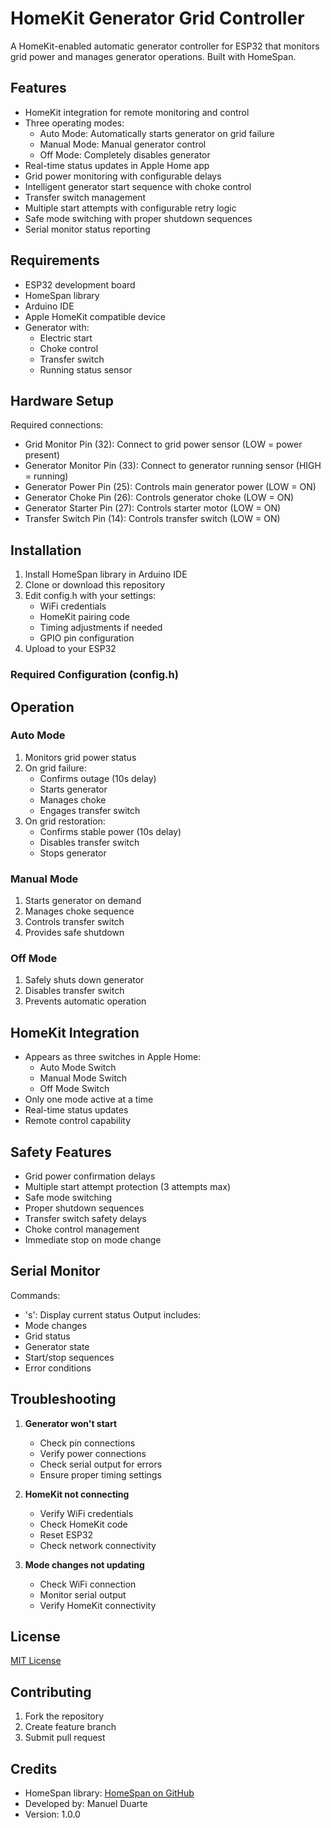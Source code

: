 # HomeKit Generator Grid Controller

A HomeKit-enabled automatic generator controller for ESP32 that monitors grid power and manages generator operations. Built with HomeSpan.

## Features
- HomeKit integration for remote monitoring and control
- Three operating modes:
  - Auto Mode: Automatically starts generator on grid failure
  - Manual Mode: Manual generator control
  - Off Mode: Completely disables generator
- Real-time status updates in Apple Home app
- Grid power monitoring with configurable delays
- Intelligent generator start sequence with choke control
- Transfer switch management
- Multiple start attempts with configurable retry logic
- Safe mode switching with proper shutdown sequences
- Serial monitor status reporting

## Requirements
- ESP32 development board
- HomeSpan library
- Arduino IDE
- Apple HomeKit compatible device
- Generator with:
  - Electric start
  - Choke control
  - Transfer switch
  - Running status sensor

## Hardware Setup
Required connections:
- Grid Monitor Pin (32): Connect to grid power sensor (LOW = power present)
- Generator Monitor Pin (33): Connect to generator running sensor (HIGH = running)
- Generator Power Pin (25): Controls main generator power (LOW = ON)
- Generator Choke Pin (26): Controls generator choke (LOW = ON)
- Generator Starter Pin (27): Controls starter motor (LOW = ON)
- Transfer Switch Pin (14): Controls transfer switch (LOW = ON)

## Installation
1. Install HomeSpan library in Arduino IDE
2. Clone or download this repository
3. Edit config.h with your settings:
   - WiFi credentials
   - HomeKit pairing code
   - Timing adjustments if needed
   - GPIO pin configuration
4. Upload to your ESP32

### Required Configuration (config.h)


## Operation
### Auto Mode
1. Monitors grid power status
2. On grid failure:
   - Confirms outage (10s delay)
   - Starts generator
   - Manages choke
   - Engages transfer switch
3. On grid restoration:
   - Confirms stable power (10s delay)
   - Disables transfer switch
   - Stops generator

### Manual Mode
1. Starts generator on demand
2. Manages choke sequence
3. Controls transfer switch
4. Provides safe shutdown

### Off Mode
1. Safely shuts down generator
2. Disables transfer switch
3. Prevents automatic operation

## HomeKit Integration
- Appears as three switches in Apple Home:
  - Auto Mode Switch
  - Manual Mode Switch
  - Off Mode Switch
- Only one mode active at a time
- Real-time status updates
- Remote control capability

## Safety Features
- Grid power confirmation delays
- Multiple start attempt protection (3 attempts max)
- Safe mode switching
- Proper shutdown sequences
- Transfer switch safety delays
- Choke control management
- Immediate stop on mode change

## Serial Monitor
Commands:
- 's': Display current status
Output includes:
- Mode changes
- Grid status
- Generator state
- Start/stop sequences
- Error conditions

## Troubleshooting
1. **Generator won't start**
   - Check pin connections
   - Verify power connections
   - Check serial output for errors
   - Ensure proper timing settings

2. **HomeKit not connecting**
   - Verify WiFi credentials
   - Check HomeKit code
   - Reset ESP32
   - Check network connectivity

3. **Mode changes not updating**
   - Check WiFi connection
   - Monitor serial output
   - Verify HomeKit connectivity

## License
[MIT License](LICENSE)

## Contributing
1. Fork the repository
2. Create feature branch
3. Submit pull request

## Credits
- HomeSpan library: [HomeSpan on GitHub](https://github.com/HomeSpan/HomeSpan)
- Developed by: Manuel Duarte
- Version: 1.0.0

